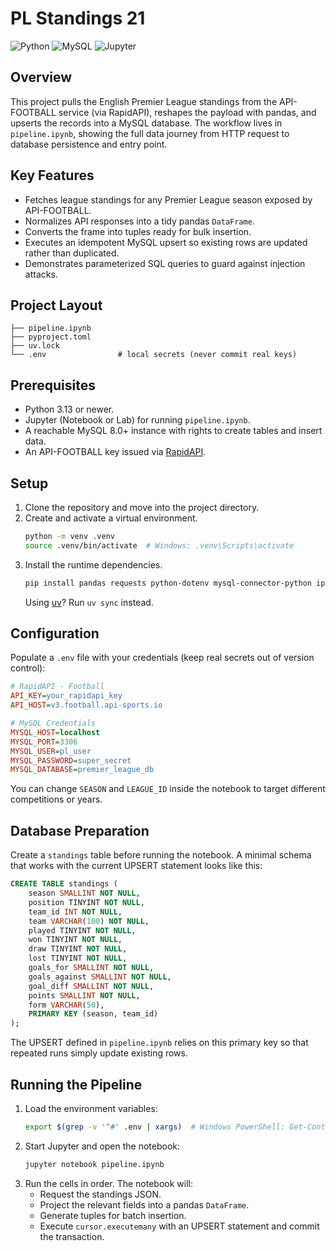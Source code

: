 # PL Standings 21

![Python](https://img.shields.io/badge/Python-3.13+-3776AB?logo=python&logoColor=white)
![MySQL](https://img.shields.io/badge/MySQL-8.0+-4479A1?logo=mysql&logoColor=white)
![Jupyter](https://img.shields.io/badge/Jupyter-Notebook-F37626?logo=jupyter&logoColor=white)

## Overview

This project pulls the English Premier League standings from the API-FOOTBALL service (via RapidAPI), reshapes the payload with pandas, and upserts the records into a MySQL database. The workflow lives in `pipeline.ipynb`, showing the full data journey from HTTP request to database persistence and entry point.

## Key Features

- Fetches league standings for any Premier League season exposed by API-FOOTBALL.
- Normalizes API responses into a tidy pandas `DataFrame`.
- Converts the frame into tuples ready for bulk insertion.
- Executes an idempotent MySQL upsert so existing rows are updated rather than duplicated.
- Demonstrates parameterized SQL queries to guard against injection attacks.

## Project Layout

```text
├── pipeline.ipynb
├── pyproject.toml
├── uv.lock
└── .env                # local secrets (never commit real keys)
```

## Prerequisites

- Python 3.13 or newer.
- Jupyter (Notebook or Lab) for running `pipeline.ipynb`.
- A reachable MySQL 8.0+ instance with rights to create tables and insert data.
- An API-FOOTBALL key issued via [RapidAPI](https://rapidapi.com/api-sports/api/api-football/).

## Setup

1. Clone the repository and move into the project directory.
2. Create and activate a virtual environment.
   ```bash
   python -m venv .venv
   source .venv/bin/activate  # Windows: .venv\Scripts\activate
   ```
3. Install the runtime dependencies.
   ```bash
   pip install pandas requests python-dotenv mysql-connector-python ipykernel
   ```
   Using [uv](https://github.com/astral-sh/uv)? Run `uv sync` instead.

## Configuration

Populate a `.env` file with your credentials (keep real secrets out of version control):

```ini
# RapidAPI - Football
API_KEY=your_rapidapi_key
API_HOST=v3.football.api-sports.io

# MySQL Credentials
MYSQL_HOST=localhost
MYSQL_PORT=3306
MYSQL_USER=pl_user
MYSQL_PASSWORD=super_secret
MYSQL_DATABASE=premier_league_db
```

You can change `SEASON` and `LEAGUE_ID` inside the notebook to target different competitions or years.

## Database Preparation

Create a `standings` table before running the notebook. A minimal schema that works with the current UPSERT statement looks like this:

```sql
CREATE TABLE standings (
    season SMALLINT NOT NULL,
    position TINYINT NOT NULL,
    team_id INT NOT NULL,
    team VARCHAR(100) NOT NULL,
    played TINYINT NOT NULL,
    won TINYINT NOT NULL,
    draw TINYINT NOT NULL,
    lost TINYINT NOT NULL,
    goals_for SMALLINT NOT NULL,
    goals_against SMALLINT NOT NULL,
    goal_diff SMALLINT NOT NULL,
    points SMALLINT NOT NULL,
    form VARCHAR(50),
    PRIMARY KEY (season, team_id)
);
```

The UPSERT defined in `pipeline.ipynb` relies on this primary key so that repeated runs simply update existing rows.

## Running the Pipeline

1. Load the environment variables:
   ```bash
   export $(grep -v '^#' .env | xargs)  # Windows PowerShell: Get-Content .env | %{ if ($_ -and $_ -notmatch '^#') { $_ } }
   ```
2. Start Jupyter and open the notebook:
   ```bash
   jupyter notebook pipeline.ipynb
   ```
3. Run the cells in order. The notebook will:
   - Request the standings JSON.
   - Project the relevant fields into a pandas `DataFrame`.
   - Generate tuples for batch insertion.
   - Execute `cursor.executemany` with an UPSERT statement and commit the transaction.
